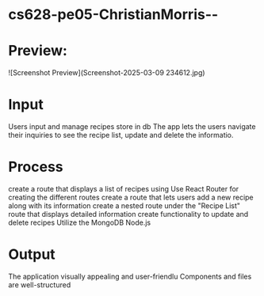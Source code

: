 # cs628-pe05-ChristianMorris--

# Preview:
![Screenshot Preview](Screenshot-2025-03-09 234612.jpg)

# Input
Users input and manage recipes store in db
The app lets the users navigate their inquiries to see the recipe list, update and delete the informatio.
# Process
create a route that displays a list of recipes using Use React Router for creating the different routes
create a route that lets users add a new recipe along with its information
create a nested route under the "Recipe List" route that displays detailed information
create functionality to update and delete recipes
Utilize the MongoDB Node.js
# Output 
The application visually appealing and user-friendlu
Components and files are well-structured
